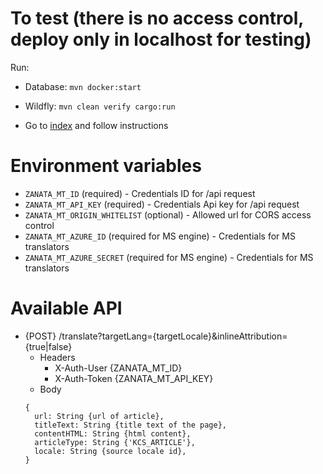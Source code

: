 # To test (there is no access control, deploy only in localhost for testing)

Run:

- Database: `mvn docker:start`
- Wildfly:  `mvn clean verify cargo:run`

- Go to [index](/) and follow instructions

# Environment variables

- `ZANATA_MT_ID` (required) - Credentials ID for /api request
- `ZANATA_MT_API_KEY` (required) - Credentials Api key for /api request
- `ZANATA_MT_ORIGIN_WHITELIST` (optional) - Allowed url for CORS access control
- `ZANATA_MT_AZURE_ID` (required for MS engine) - Credentials for MS translators
- `ZANATA_MT_AZURE_SECRET` (required for MS engine) - Credentials for MS translators

# Available API

- {POST} /translate?targetLang={targetLocale}&inlineAttribution={true|false}
   - Headers
     - X-Auth-User {ZANATA_MT_ID}
     - X-Auth-Token {ZANATA_MT_API_KEY}
   - Body
   ```
   {
     url: String {url of article},
     titleText: String {title text of the page},
     contentHTML: String {html content},
     articleType: String {'KCS_ARTICLE'},
     locale: String {source locale id},
   }
   ```
